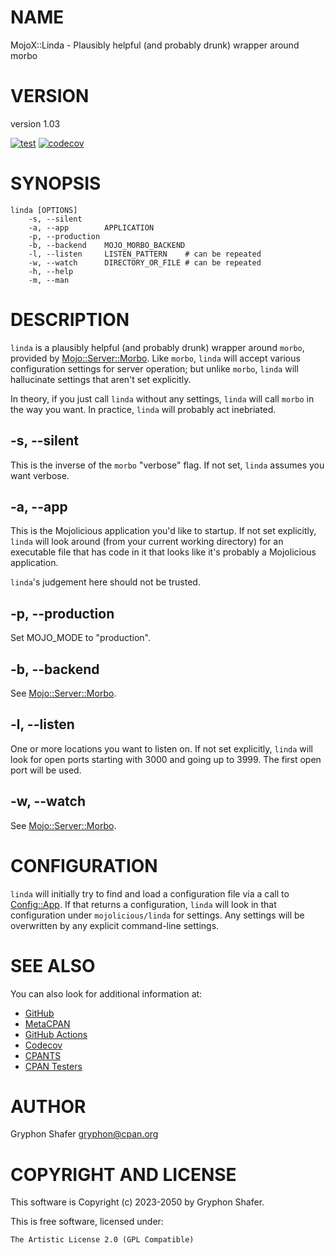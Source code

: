 # NAME

MojoX::Linda - Plausibly helpful (and probably drunk) wrapper around morbo

# VERSION

version 1.03

[![test](https://github.com/gryphonshafer/MojoX-Linda/workflows/test/badge.svg)](https://github.com/gryphonshafer/MojoX-Linda/actions?query=workflow%3Atest)
[![codecov](https://codecov.io/gh/gryphonshafer/MojoX-Linda/graph/badge.svg)](https://codecov.io/gh/gryphonshafer/MojoX-Linda)

# SYNOPSIS

    linda [OPTIONS]
        -s, --silent
        -a, --app        APPLICATION
        -p, --production
        -b, --backend    MOJO_MORBO_BACKEND
        -l, --listen     LISTEN_PATTERN    # can be repeated
        -w, --watch      DIRECTORY_OR_FILE # can be repeated
        -h, --help
        -m, --man

# DESCRIPTION

`linda` is a plausibly helpful (and probably drunk) wrapper around `morbo`,
provided by [Mojo::Server::Morbo](https://metacpan.org/pod/Mojo%3A%3AServer%3A%3AMorbo). Like `morbo`, `linda` will accept various
configuration settings for server operation; but unlike `morbo`, `linda` will
hallucinate settings that aren't set explicitly.

In theory, if you just call `linda` without any settings, `linda` will call
`morbo` in the way you want. In practice, `linda` will probably act inebriated.

## -s, --silent

This is the inverse of the `morbo` "verbose" flag. If not set, `linda` assumes
you want verbose.

## -a, --app

This is the Mojolicious application you'd like to startup. If not set explicitly,
`linda` will look around (from your current working directory) for an
executable file that has code in it that looks like it's probably a
Mojolicious application.

`linda`'s judgement here should not be trusted.

## -p, --production

Set MOJO\_MODE to "production".

## -b, --backend

See [Mojo::Server::Morbo](https://metacpan.org/pod/Mojo%3A%3AServer%3A%3AMorbo).

## -l, --listen

One or more locations you want to listen on. If not set explicitly, `linda`
will look for open ports starting with 3000 and going up to 3999. The first
open port will be used.

## -w, --watch

See [Mojo::Server::Morbo](https://metacpan.org/pod/Mojo%3A%3AServer%3A%3AMorbo).

# CONFIGURATION

`linda` will initially try to find and load a configuration file via a call to
[Config::App](https://metacpan.org/pod/Config%3A%3AApp). If that returns a configuration, `linda` will look in that
configuration under `mojolicious/linda` for settings. Any settings will be
overwritten by any explicit command-line settings.

# SEE ALSO

You can also look for additional information at:

- [GitHub](https://github.com/gryphonshafer/MojoX-Linda)
- [MetaCPAN](https://metacpan.org/pod/MojoX::Linda)
- [GitHub Actions](https://github.com/gryphonshafer/MojoX-Linda/actions)
- [Codecov](https://codecov.io/gh/gryphonshafer/MojoX-Linda)
- [CPANTS](http://cpants.cpanauthors.org/dist/MojoX-Linda)
- [CPAN Testers](http://www.cpantesters.org/distro/M/MojoX-Linda.html)

# AUTHOR

Gryphon Shafer <gryphon@cpan.org>

# COPYRIGHT AND LICENSE

This software is Copyright (c) 2023-2050 by Gryphon Shafer.

This is free software, licensed under:

    The Artistic License 2.0 (GPL Compatible)
